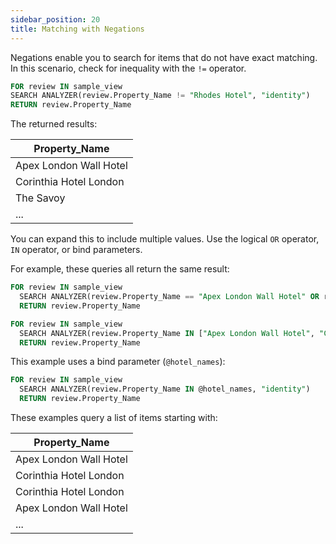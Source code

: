 ```yaml
---
sidebar_position: 20
title: Matching with Negations
---
```


Negations enable you to search for items that do not have exact matching. In this scenario, check for inequality with the `!=` operator.

```sql
FOR review IN sample_view
SEARCH ANALYZER(review.Property_Name != "Rhodes Hotel", "identity")
RETURN review.Property_Name
```

The returned results:

| Property_Name |
| --- |
| Apex London Wall Hotel |
| Corinthia Hotel London |
| The Savoy |
| ... |

You can expand this to include multiple values. Use the logical `OR` operator, `IN` operator, or bind parameters.

For example, these queries all return the same result:

```sql
FOR review IN sample_view
  SEARCH ANALYZER(review.Property_Name == "Apex London Wall Hotel" OR review.Property_Name == "Corinthia Hotel London", "identity")
  RETURN review.Property_Name
```

```sql
FOR review IN sample_view
  SEARCH ANALYZER(review.Property_Name IN ["Apex London Wall Hotel", "Corinthia Hotel London"], "identity")
  RETURN review.Property_Name
```

This example uses a bind parameter (`@hotel_names`):

```sql
FOR review IN sample_view
  SEARCH ANALYZER(review.Property_Name IN @hotel_names, "identity")
  RETURN review.Property_Name
```

These examples query a list of items starting with:

| Property_Name |
| --- |
| Apex London Wall Hotel |
| Corinthia Hotel London |
| Corinthia Hotel London |
| Apex London Wall Hotel |
| ... |